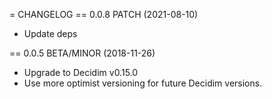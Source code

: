 = CHANGELOG
== 0.0.8 PATCH (2021-08-10)
- Update deps

== 0.0.5 BETA/MINOR (2018-11-26)
- Upgrade to Decidim v0.15.0
- Use more optimist versioning for future Decidim versions.

